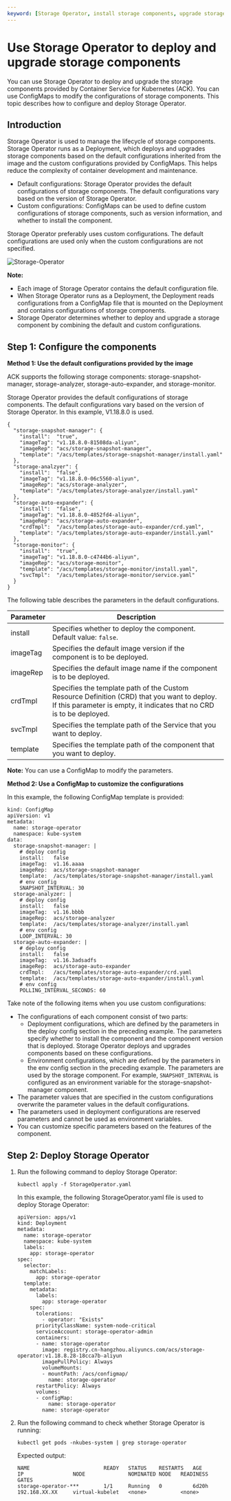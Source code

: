 ```yaml
---
keyword: [Storage Operator, install storage components, upgrade storage components]
---
```


# Use Storage Operator to deploy and upgrade storage components

You can use Storage Operator to deploy and upgrade the storage components provided by Container Service for Kubernetes \(ACK\). You can use ConfigMaps to modify the configurations of storage components. This topic describes how to configure and deploy Storage Operator.

## Introduction

Storage Operator is used to manage the lifecycle of storage components. Storage Operator runs as a Deployment, which deploys and upgrades storage components based on the default configurations inherited from the image and the custom configurations provided by ConfigMaps. This helps reduce the complexity of container development and maintenance.

-   Default configurations: Storage Operator provides the default configurations of storage components. The default configurations vary based on the version of Storage Operator.
-   Custom configurations: ConfigMaps can be used to define custom configurations of storage components, such as version information, and whether to install the component.

Storage Operator preferably uses custom configurations. The default configurations are used only when the custom configurations are not specified.

![Storage-Operator](https://static-aliyun-doc.oss-accelerate.aliyuncs.com/assets/img/en-US/4352669161/p253634.png)

**Note:**

-   Each image of Storage Operator contains the default configuration file.
-   When Storage Operator runs as a Deployment, the Deployment reads configurations from a ConfigMap file that is mounted on the Deployment and contains configurations of storage components.
-   Storage Operator determines whether to deploy and upgrade a storage component by combining the default and custom configurations.

## Step 1: Configure the components

**Method 1: Use the default configurations provided by the image**

ACK supports the following storage components: storage-snapshot-manager, storage-analyzer, storage-auto-expander, and storage-monitor.

Storage Operator provides the default configurations of storage components. The default configurations vary based on the version of Storage Operator. In this example, V1.18.8.0 is used.

```
{
  "storage-snapshot-manager": {
    "install":  "true",
    "imageTag": "v1.18.8.0-81508da-aliyun",
    "imageRep": "acs/storage-snapshot-manager",
    "template": "/acs/templates/storage-snapshot-manager/install.yaml"
  },
  "storage-analzyer": {
    "install":  "false",
    "imageTag": "v1.18.8.0-06c5560-aliyun",
    "imageRep": "acs/storage-analyzer",
    "template": "/acs/templates/storage-analyzer/install.yaml"
  },
  "storage-auto-expander": {
    "install":  "false",
    "imageTag": "v1.18.8.0-4852fd4-aliyun",
    "imageRep": "acs/storage-auto-expander",
    "crdTmpl":  "/acs/templates/storage-auto-expander/crd.yaml",
    "template": "/acs/templates/storage-auto-expander/install.yaml"
  },
  "storage-monitor": {
    "install":  "true",
    "imageTag": "v1.18.8.0-c4744b6-aliyun",
    "imageRep": "acs/storage-monitor",
    "template": "/acs/templates/storage-monitor/install.yaml",
    "svcTmpl":  "/acs/templates/storage-monitor/service.yaml"
  }
}
```

The following table describes the parameters in the default configurations.

|Parameter|Description|
|---------|-----------|
|install|Specifies whether to deploy the component. Default value: `false`.|
|imageTag|Specifies the default image version if the component is to be deployed.|
|imageRep|Specifies the default image name if the component is to be deployed.|
|crdTmpl|Specifies the template path of the Custom Resource Definition \(CRD\) that you want to deploy. If this parameter is empty, it indicates that no CRD is to be deployed.|
|svcTmpl|Specifies the template path of the Service that you want to deploy.|
|template|Specifies the template path of the component that you want to deploy.|

**Note:** You can use a ConfigMap to modify the parameters.

**Method 2: Use a ConfigMap to customize the configurations**

In this example, the following ConfigMap template is provided:

```
kind: ConfigMap
apiVersion: v1
metadata:
  name: storage-operator
  namespace: kube-system
data:
  storage-snapshot-manager: |
    # deploy config
    install:   false
    imageTag:  v1.16.aaaa
    imageRep:  acs/storage-snapshot-manager
    template:  /acs/templates/storage-snapshot-manager/install.yaml
    # env config
    SNAPSHOT_INTERVAL: 30
  storage-analyzer: |
    # deploy config
    install:   false
    imageTag:  v1.16.bbbb
    imageRep:  acs/storage-analyzer
    template:  /acs/templates/storage-analyzer/install.yaml
    # env config
    LOOP_INTERVAL: 30
  storage-auto-expander: |
    # deploy config
    install:   false
    imageTag:  v1.16.3adsadfs
    imageRep:  acs/storage-auto-expander
    crdTmpl:   /acs/templates/storage-auto-expander/crd.yaml
    template:  /acs/templates/storage-auto-expander/install.yaml
    # env config
    POLLING_INTERVAL_SECONDS: 60
```

Take note of the following items when you use custom configurations:

-   The configurations of each component consist of two parts:
    -   Deployment configurations, which are defined by the parameters in the deploy config section in the preceding example. The parameters specify whether to install the component and the component version that is deployed. Storage Operator deploys and upgrades components based on these configurations.
    -   Environment configurations, which are defined by the parameters in the env config section in the preceding example. The parameters are used by the storage component. For example, `SNAPSHOT_INTERVAL` is configured as an environment variable for the storage-snapshot-manager component.
-   The parameter values that are specified in the custom configurations overwrite the parameter values in the default configurations.
-   The parameters used in deployment configurations are reserved parameters and cannot be used as environment variables.
-   You can customize specific parameters based on the features of the component.

## Step 2: Deploy Storage Operator

1.  Run the following command to deploy Storage Operator:

    ```
    kubectl apply -f StorageOperator.yaml
    ```

    In this example, the following StorageOperator.yaml file is used to deploy Storage Operator:

    ```
    apiVersion: apps/v1
    kind: Deployment
    metadata:
      name: storage-operator
      namespace: kube-system
      labels:
        app: storage-operator
    spec:
      selector:
        matchLabels:
          app: storage-operator
      template:
        metadata:
          labels:
            app: storage-operator
        spec:
          tolerations:
            - operator: "Exists"
          priorityClassName: system-node-critical
          serviceAccount: storage-operator-admin
          containers:
          - name: storage-operator
            image: registry.cn-hangzhou.aliyuncs.com/acs/storage-operator:v1.18.8.28-18cca7b-aliyun
            imagePullPolicy: Always
            volumeMounts:
            - mountPath: /acs/configmap/
              name: storage-operator
          restartPolicy: Always
          volumes:
          - configMap:
              name: storage-operator
            name: storage-operator
    ```

2.  Run the following command to check whether Storage Operator is running:

    ```
    kubectl get pods -nkubes-system | grep storage-operator
    ```

    Expected output:

    ```
    NAME                        READY   STATUS    RESTARTS   AGE         IP                NODE              NOMINATED NODE   READINESS GATES
    storage-operator-***        1/1     Running   0          6d20h       192.168.XX.XX     virtual-kubelet   <none>           <none>
    ```


